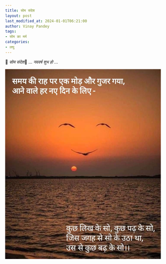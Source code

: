 ```yaml
---
title: सोम संदेश
layout: post
last_modified_at: 2024-01-01T06:21:00
author: Vinay Pandey
tags:
- सोम का मर्म
categories:
- लघु
---
```

🙏 *सोम संदेश*🙏
... *नववर्ष शुभ हो* ...


![IMG-20240101-WA0003.jpg](/images/IMG-20240101-WA0003.jpg)

